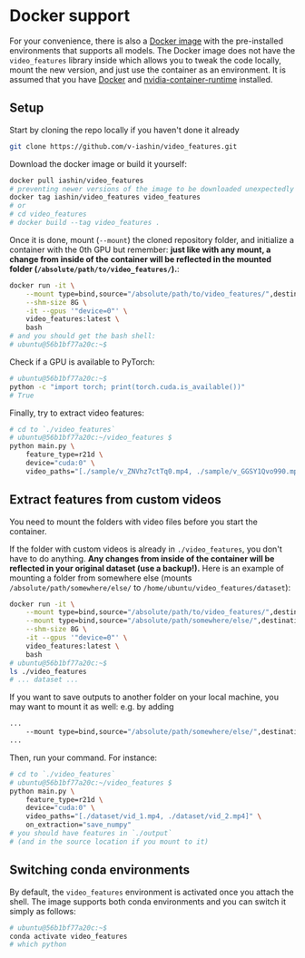 # Docker support
For your convenience, there is also a [Docker image](https://hub.docker.com/r/iashin/video_features)
with the pre-installed environments that supports all models.
The Docker image does not have the `video_features` library inside which allows you
to tweak the code locally, mount the new version, and just use the container as an environment.
It is assumed that you have
[Docker](https://docs.docker.com/desktop/#download-and-install)
and
[nvidia-container-runtime](https://docs.docker.com/config/containers/resource_constraints/#gpu)
installed.

## Setup

Start by cloning the repo locally if you haven't done it already
```bash
git clone https://github.com/v-iashin/video_features.git
```

Download the docker image or build it yourself:
```bash
docker pull iashin/video_features
# preventing newer versions of the image to be downloaded unexpectedly
docker tag iashin/video_features video_features
# or
# cd video_features
# docker build --tag video_features .
```

Once it is done, mount (`--mount`) the cloned repository folder,
and initialize a container with the 0th GPU but remember:
**just like with any mount, a change from inside of the**
**container will be reflected in the mounted folder (`/absolute/path/to/video_features/`).**:
```bash
docker run -it \
    --mount type=bind,source="/absolute/path/to/video_features/",destination="/home/ubuntu/video_features/" \
    --shm-size 8G \
    -it --gpus '"device=0"' \
    video_features:latest \
    bash
# and you should get the bash shell:
# ubuntu@56b1bf77a20c:~$
```

Check if a GPU is available to PyTorch:
```bash
# ubuntu@56b1bf77a20c:~$
python -c "import torch; print(torch.cuda.is_available())"
# True
```

Finally, try to extract video features:
```bash
# cd to `./video_features`
# ubuntu@56b1bf77a20c:~/video_features $
python main.py \
    feature_type=r21d \
    device="cuda:0" \
    video_paths="[./sample/v_ZNVhz7ctTq0.mp4, ./sample/v_GGSY1Qvo990.mp4]"
```

## Extract features from custom videos

You need to mount the folders with video files before you start the container.

If the folder with custom videos is already in `./video_features`, you
don't have to do anything.
**Any changes from inside of the container will be reflected in your original dataset (use a backup!).**
Here is an example of mounting a folder from somewhere else
(mounts `/absolute/path/somewhere/else/` to
`/home/ubuntu/video_features/dataset`):
```bash
docker run -it \
    --mount type=bind,source="/absolute/path/to/video_features/",destination="/home/ubuntu/video_features/" \
    --mount type=bind,source="/absolute/path/somewhere/else/",destination="/home/ubuntu/video_features/dataset/" \
    --shm-size 8G \
    -it --gpus '"device=0"' \
    video_features:latest \
    bash
# ubuntu@56b1bf77a20c:~$
ls ./video_features
# ... dataset ...
```

If you want to save outputs to another folder on your local machine,
you may want to mount it as well: e.g. by adding
```bash
...
    --mount type=bind,source="/absolute/path/somewhere/else/",destination="/home/ubuntu/video_features/output/" \
...
```

Then, run your command.
For instance:
```bash
# cd to `./video_features`
# ubuntu@56b1bf77a20c:~/video_features $
python main.py \
    feature_type=r21d \
    device="cuda:0" \
    video_paths="[./dataset/vid_1.mp4, ./dataset/vid_2.mp4]" \
    on_extraction="save_numpy"
# you should have features in `./output`
# (and in the source location if you mount to it)
```


## Switching conda environments
By default, the `video_features` environment is activated once you attach the shell.
The image supports both conda environments and you can switch it simply as follows:
```bash
# ubuntu@56b1bf77a20c:~$
conda activate video_features
# which python
```
